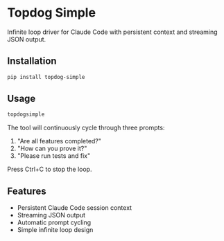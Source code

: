 # Topdog Simple

Infinite loop driver for Claude Code with persistent context and streaming JSON output.

## Installation

```bash
pip install topdog-simple
```

## Usage

```bash
topdogsimple
```

The tool will continuously cycle through three prompts:
1. "Are all features completed?"
2. "How can you prove it?" 
3. "Please run tests and fix"

Press Ctrl+C to stop the loop.

## Features

- Persistent Claude Code session context
- Streaming JSON output
- Automatic prompt cycling
- Simple infinite loop design